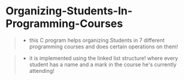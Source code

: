 # Organizing-Students-In-Programming-Courses

> * this C program helps organizing Students in 7 different programming courses and does certain operations on them!

> * it is implemented using the linked list structure! where every student has a name and a mark in the course he's currently attending!


